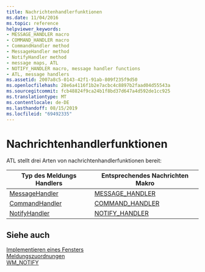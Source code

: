 ```yaml
---
title: Nachrichtenhandlerfunktionen
ms.date: 11/04/2016
ms.topic: reference
helpviewer_keywords:
- MESSAGE_HANDLER macro
- COMMAND_HANDLER macro
- CommandHandler method
- MessageHandler method
- NotifyHandler method
- message maps, ATL
- NOTIFY_HANDLER macro, message handler functions
- ATL, message handlers
ms.assetid: 2007a8c5-0143-42f1-91ab-809f235f9d50
ms.openlocfilehash: 28e6a4116f1b2e7acbc4c8897b2faad04d55543a
ms.sourcegitcommit: fcb48824f9ca24b1f8bd37d647a4d592de1cc925
ms.translationtype: MT
ms.contentlocale: de-DE
ms.lasthandoff: 08/15/2019
ms.locfileid: "69492335"
---
```

# <a name="message-handler-functions"></a>Nachrichtenhandlerfunktionen

ATL stellt drei Arten von nachrichtenhandlerfunktionen bereit:

|Typ des Meldungs Handlers|Entsprechendes Nachrichten Makro|
|-----------------------------|---------------------------------|
|[MessageHandler](../atl/messagehandler.md)|[MESSAGE_HANDLER](reference/message-map-macros-atl.md#message_handler)|
|[CommandHandler](../atl/commandhandler.md)|[COMMAND_HANDLER](reference/message-map-macros-atl.md#command_handler)|
|[NotifyHandler](../atl/notifyhandler.md)|[NOTIFY_HANDLER](reference/message-map-macros-atl.md#notify_handler)|

## <a name="see-also"></a>Siehe auch

[Implementieren eines Fensters](../atl/implementing-a-window.md)<br/>
[Meldungszuordnungen](../atl/message-maps-atl.md)<br/>
[WM_NOTIFY](/windows/win32/controls/wm-notify)
